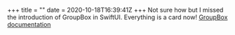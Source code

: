 +++
title = ""
date = 2020-10-18T16:39:41Z
+++
Not sure how but I missed the introduction of GroupBox in SwiftUI. Everything is a card now!
[GroupBox documentation](https://developer.apple.com/documentation/swiftui/groupbox)


<!-- more -->